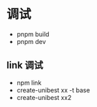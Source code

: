 # 调试

- pnpm build
- pnpm dev

## link 调试
- npm link
- create-unibest xx -t base
- create-unibest xx2
